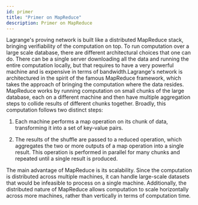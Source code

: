 ```yaml
---
id: primer
title: "Primer on MapReduce"
description: Primer on MapReduce
---
```


Lagrange's proving network is built like a distributed MapReduce stack, bringing verifiability of the computation on top. To run computation over a large scale database, there are different architectural choices that one can do. There can be a single server downloading all the data and running the entire computation locally, but that requires to have a very powerful machine and is expensive in terms of bandwidth.Lagrange's network is architectured in the spirit of the famous MapReduce framework, which takes the approach of bringing the computation where the data resides. MapReduce works by running computation on small chunks of the large database, each on a different machine and then have multiple aggregation steps to collide results of different chunks together. Broadly, this computation follows two distinct steps:

1. Each machine performs a map operation on its chunk of data, transforming it into a set of key-value pairs.

2. The results of the shuffle are passed to a reduced operation, which aggregates the two or more outputs of a map operation into a single result. This operation is performed in parallel for many chunks and repeated until a single result is produced.

The main advantage of MapReduce is its scalability. Since the computation is distributed across multiple machines, it can handle large-scale datasets that would be infeasible to process on a single machine. Additionally, the distributed nature of MapReduce allows computation to scale horizontally across more machines, rather than vertically in terms of computation time.
